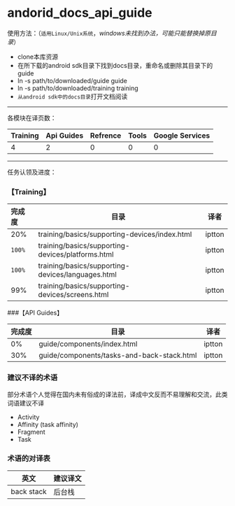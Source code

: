 andorid_docs_api_guide 
======================

使用方法：（`适用Linux/Unix系统`，*windows未找到办法，可能只能替换掉原目录*）

* clone本库资源
* 在所下载的android sdk目录下找到docs目录，重命名或删除其目录下的guide
* ln -s path/to/downloaded/guide guide
* ln -s path/to/downloaded/training training
* `从android sdk中的docs目录`打开文档阅读

---

各模块在译页数：


|Training   | Api Guides| Refrence | Tools | Google Services
|-----------|-----------|----------|-------|----------------
|4          | 2         | 0        | 0     |  0

---

任务认领及进度：

### 【Training】

|完成度  |目录                                                |译者
|:------|---------------------------------------------------|-------
|20%    |training/basics/supporting-devices/index.html      | iptton
|`100%` |training/basics/supporting-devices/platforms.html  | iptton
|`100%` |training/basics/supporting-devices/languages.html  | iptton
|99%	   |training/basics/supporting-devices/screens.html | iptton


###【API Guides】

|完成度  |目录                                                |译者
|:------|----------------------------------------------------|-------
| 0%    |		guide/components/index.html                  | iptton 
| 30%   | guide/components/tasks-and-back-stack.html        | iptton


### 建议不译的术语

部分术语个人觉得在国内未有俗成的译法前，译成中文反而不易理解和交流，此类词语建议不译

* Activity
* Affinity (task affinity)
* Fragment
* Task

### 术语的对译表


|英文               |建议译文                    |
|-------------------|--------------------------|
|back stack         | 后台栈                    |




